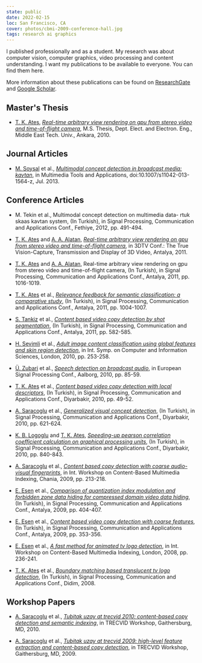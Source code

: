 ```yaml
---
state: public
date: 2022-02-15
loc: San Francisco, CA
cover: photos/cbmi-2009-conference-hall.jpg
tags: research ai graphics
---
```


I published professionally and as a student. My research was about computer vision, computer graphics, video processing and content understanding. I want my publications to be available to everyone. You can find them here.

More information about these publications can be found on [ResearchGate](https://www.researchgate.net/profile/Tugrul-Ates) and [Google Scholar](https://scholar.google.com/citations?user=ZdYOsOwAAAAJ).

## Master's Thesis

- [T. K. Ates], [_Real-time arbitrary view rendering on gpu from stereo video and time-of-flight camera_](real-time-arbitrary-view-rendering-on-gpu-from-stereo-video-and-time-of-flight-camera.pdf), M.S. Thesis, Dept. Elect. and Electron. Eng., Middle East Tech. Univ., Ankara, 2010.

## Journal Articles

- [M. Soysal] et al., [_Multimodal concept detection in broadcast media: kavtan_](multimodal-concept-detection-in-broadcast-media-kavtan.pdf), in Multimedia Tools and Applications, doi:10.1007/s11042-013-1564-z, Jul. 2013.

## Conference Articles

- M. Tekin et al., Multimodal concept detection on multimedia data- rtuk skaas kavtan system, (In Turkish), in Signal Processing, Communication and Applications Conf., Fethiye, 2012, pp. 491-494.

- [T. K. Ates] and [A. A. Alatan], [_Real-time arbitrary view rendering on gpu from stereo video and time-of-flight camera_](real-time-arbitrary-view-rendering-on-gpu-from-stereo-video-and-time-of-flight-camera-3dtv.pdf), in 3DTV Conf.: The True Vision-Capture, Transmission and Display of 3D Video, Antalya, 2011.

- [T. K. Ates] and [A. A. Alatan], Real-time arbitrary view rendering on gpu from stereo video and time-of-flight camera, (In Turkish), in Signal Processing, Communication and Applications Conf., Antalya, 2011, pp. 1016-1019.

- [T. K. Ates] et al., [_Relevance feedback for semantic classification: a comparative study_](relevance-feedback-for-semantic-classification-a-comparative-study.pdf), (In Turkish), in Signal Processing, Communication and Applications Conf., Antalya, 2011, pp. 1004-1007.

- [S. Tankiz] et al., [_Content based video copy detection by shot segmentation_](content-based-video-copy-detection-by-shot-segmentation.pdf), (In Turkish), in Signal Processing, Communication and Applications Conf., Antalya, 2011, pp. 582-585.

- [H. Sevimli] et al., [_Adult image content classification using global features and skin region detection_](adult-image-content-classification-using-global-features-and-skin-region-detection.pdf), in Int. Symp. on Computer and Information Sciences, London, 2010, pp. 253-258.

- [Ü. Zubari] et al., [_Speech detection on broadcast audio_](speech-detection-on-broadcast-audio.pdf), in European Signal Processing Conf., Aalborg, 2010, pp. 85-59.

- [T. K. Ates] et al., [_Content based video copy detection with local descriptors_](content-based-video-copy-detection-with-local-descriptors.pdf), (In Turkish), in Signal Processing, Communication and Applications Conf., Diyarbakir, 2010, pp. 49-52.

- [A. Saracoglu] et al., [_Generalized visual concept detection_](generalized-visual-concept-detection.pdf), (In Turkish), in Signal Processing, Communication and Applications Conf., Diyarbakir, 2010, pp. 621-624.

- [K. B. Logoglu] and [T. K. Ates], [_Speeding-up pearson correlation coefficient calculation on graphical processing units_](speeding-up-pearson-correlation-coefficient-calculation-on-graphical-processing-units.pdf), (In Turkish), in Signal Processing, Communication and Applications Conf., Diyarbakir, 2010, pp. 840-843.

- [A. Saracoglu] et al., [_Content based copy detection with coarse audio-visual fingerprints_](content-based-copy-detection-with-coarse-audio-visual-fingerprints.pdf), in Int. Workshop on Content-Based Multimedia Indexing, Chania, 2009, pp. 213-218.

- [E. Esen] et al., [_Comparison of quantization index modulation and forbidden zone data hiding for compressed domain video data hiding_](comparison-of-quantization-index-modulation-and-forbidden-zone-data-hiding-for-compressed-domain-video-data-hiding.pdf), (In Turkish), in Signal Processing, Communication and Applications Conf., Antalya, 2009, pp. 404-407.

- [E. Esen] et al., [_Content based video copy detection with coarse features_](content-based-video-copy-detection-with-coarse-features.pdf), (In Turkish), in Signal Processing, Communication and Applications Conf., Antalya, 2009, pp. 353-356.

- [E. Esen] et al., [_A fast method for animated tv logo detection_](a-fast-method-for-animated-tv-logo-detection.pdf), in Int. Workshop on Content-Based Multimedia Indexing, London, 2008, pp. 236-241.

- [T. K. Ates] et al., [_Boundary matching based translucent tv logo detection_](boundary-matching-based-translucent-tv-logo-detection.pdf), (In Turkish), in Signal Processing, Communication and Applications Conf., Didim, 2008.

## Workshop Papers

- [A. Saracoglu] et al., [_Tubitak uzay at trecvid 2010: content-based copy detection and semantic indexing_](tubitak-uzay-at-trecvid-2010-content-based-copy-detection-and-semantic-indexing.pdf), in TRECVID Workshop, Gaithersburg, MD, 2010.

- [A. Saracoglu] et al., [_Tubitak uzay at trecvid 2009: high-level feature extraction and content-based copy detection_](tubitak-uzay-at-trecvid-2009-high-level-feature-extraction-and-content-based-copy-detection.pdf), in TRECVID Workshop, Gaithersburg, MD, 2009.

[t. k. ates]: /
[a. a. alatan]: https://eee.metu.edu.tr/personel/aydin-alatan
[e. esen]: https://www.linkedin.com/in/ersin-esen-8b99051a0/
[a. saracoglu]: https://www.linkedin.com/in/ahmetsaracoglu/
[m. soysal]: https://www.linkedin.com/in/medeni-soysal-25974643/
[k. b. logoglu]: https://www.linkedin.com/in/berkerlogoglu/
[ü. zubari]: https://www.linkedin.com/in/%C3%BCnal-zubari-768a60b8/
[h. sevimli]: https://www.linkedin.com/in/hakan-sevimli/
[s. tankiz]: https://www.linkedin.com/in/seda-tankiz-8454b53b/
